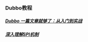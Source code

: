 ### Dubbo教程
##### [Dubbo 一篇文章就够了：从入门到实战][1]
##### [深入理解SPI机制][2]
[1]: https://segmentfault.com/a/1190000019896723
[2]: https://www.jianshu.com/p/3a3edbcd8f24